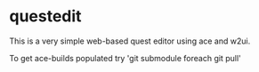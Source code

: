 questedit
=========

This is a very simple web-based quest editor using ace and w2ui.

To get ace-builds populated try 'git submodule foreach git pull'

